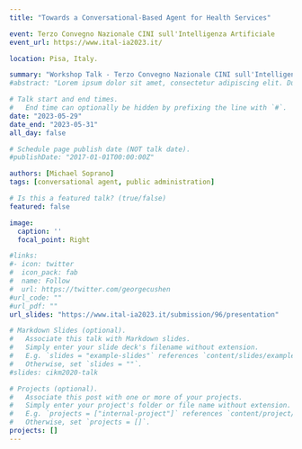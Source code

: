 ```yaml
---
title: "Towards a Conversational-Based Agent for Health Services"

event: Terzo Convegno Nazionale CINI sull'Intelligenza Artificiale
event_url: https://www.ital-ia2023.it/

location: Pisa, Italy.

summary: "Workshop Talk - Terzo Convegno Nazionale CINI sull'Intelligenza Artificiale (Ital-IA 2023). May 29th, 2023. Pisa, Italy."
#abstract: "Lorem ipsum dolor sit amet, consectetur adipiscing elit. Duis posuere tellusac convallis placerat. Proin tincidunt magna sed ex sollicitudin condimentum. Sed ac faucibus dolor, scelerisque sollicitudin nisi. Cras purus urna, suscipit quis sapien eu, pulvinar tempor diam."

# Talk start and end times.
#   End time can optionally be hidden by prefixing the line with `#`.
date: "2023-05-29"
date_end: "2023-05-31"
all_day: false

# Schedule page publish date (NOT talk date).
#publishDate: "2017-01-01T00:00:00Z"

authors: [Michael Soprano]
tags: [conversational agent, public administration]

# Is this a featured talk? (true/false)
featured: false

image:
  caption: ''
  focal_point: Right

#links:
#- icon: twitter
#  icon_pack: fab
#  name: Follow
#  url: https://twitter.com/georgecushen
#url_code: ""
#url_pdf: ""
url_slides: "https://www.ital-ia2023.it/submission/96/presentation"

# Markdown Slides (optional).
#   Associate this talk with Markdown slides.
#   Simply enter your slide deck's filename without extension.
#   E.g. `slides = "example-slides"` references `content/slides/example-slides.md`.
#   Otherwise, set `slides = ""`.
#slides: cikm2020-talk

# Projects (optional).
#   Associate this post with one or more of your projects.
#   Simply enter your project's folder or file name without extension.
#   E.g. `projects = ["internal-project"]` references `content/project/deep-learning/index.md`.
#   Otherwise, set `projects = []`.
projects: []
---
```

